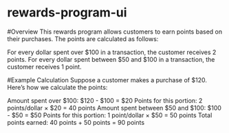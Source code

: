 # rewards-program-ui

#Overview
This rewards program allows customers to earn points based on their purchases. The points are calculated as follows:

For every dollar spent over $100 in a transaction, the customer receives 2 points.
For every dollar spent between $50 and $100 in a transaction, the customer receives 1 point.

#Example Calculation
Suppose a customer makes a purchase of $120. Here’s how we calculate the points:

Amount spent over $100: $120 - $100 = $20
Points for this portion: 2 points/dollar × $20 = 40 points
Amount spent between $50 and $100: $100 - $50 = $50
Points for this portion: 1 point/dollar × $50 = 50 points
Total points earned: 40 points + 50 points = 90 points
